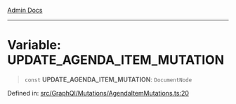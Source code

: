 [Admin Docs](/)

---

# Variable: UPDATE_AGENDA_ITEM_MUTATION

> `const` **UPDATE_AGENDA_ITEM_MUTATION**: `DocumentNode`

Defined in: [src/GraphQl/Mutations/AgendaItemMutations.ts:20](https://github.com/PalisadoesFoundation/talawa-admin/blob/main/src/GraphQl/Mutations/AgendaItemMutations.ts#L20)
